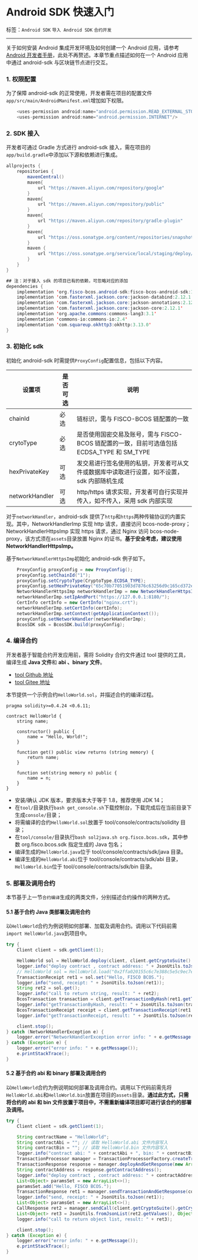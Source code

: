 # Android SDK 快速入门

标签：``Android SDK`` ``导入 Android SDK`` ``合约开发``

----

关于如何安装 Android 集成开发环境及如何创建一个 Android 应用，请参考[Android 开发者手册](https://developer.android.google.cn/studio/intro)，此处不再赘述。本章节重点描述如何在一个 Android 应用中通过 android-sdk 与区块链节点进行交互。

### 1. 权限配置

为了保障 android-sdk 的正常使用，开发者需在项目的配置文件`app/src/main/AndroidManifest.xml`增加如下权限。

```java
    <uses-permission android:name="android.permission.READ_EXTERNAL_STORAGE"/>
    <uses-permission android:name="android.permission.INTERNET"/>
```

### 2. SDK 接入

开发者可通过 Gradle 方式进行 android-sdk 接入，需在项目的`app/build.gradle`中添加以下源和依赖进行集成。

```java
allprojects {
    repositories {
        mavenCentral()
        maven{
            url "https://maven.aliyun.com/repository/google"
        }
        maven{
            url "https://maven.aliyun.com/repository/public"
        }
        maven{
            url "https://maven.aliyun.com/repository/gradle-plugin"
        }
        maven{
            url "https://oss.sonatype.org/content/repositories/snapshots"
        }
        maven {
            url "https://oss.sonatype.org/service/local/staging/deploy/maven2"
        }
    }
}

## 注：对于接入 sdk 的项目已有的依赖，可忽略对应的添加
dependencies {
    implementation 'org.fisco-bcos.android-sdk:fisco-bcos-android-sdk:1.0.0'
    implementation 'com.fasterxml.jackson.core:jackson-databind:2.12.1'
    implementation 'com.fasterxml.jackson.core:jackson-annotations:2.12.1'
    implementation 'com.fasterxml.jackson.core:jackson-core:2.12.1'
    implementation 'org.apache.commons:commons-lang3:3.1'
    implementation 'commons-io:commons-io:2.4'
    implementation 'com.squareup.okhttp3:okhttp:3.13.0'
}
```

### 3. 初始化 sdk

初始化 android-sdk 时需提供`ProxyConfig`配置信息，包括以下内容。

| 设置项         | 是否可选 | 说明                                                                                       |
| -------------- | -------- | ------------------------------------------------------------------------------------------ |
| chainId        | 必选     | 链标识，需与 FISCO-BCOS 链配置的一致                                                       |
| crytoType      | 必选     | 是否使用国密交易及账号，需与 FISCO-BCOS 链配置的一致，目前可选值包括 ECDSA_TYPE 和 SM_TYPE |
| hexPrivateKey  | 可选     | 发交易进行签名使用的私钥，开发者可从文件或数据库中读取进行设置，如不设置，sdk 内部随机生成 |
| networkHandler | 可选     | http/https 请求实现，开发者可自行实现并传入，如不传入，采用 sdk 内部实现                   |

对于`networkHandler`，android-sdk 提供了`http`和`https`两种传输协议的内置实现。其中，NetworkHandlerImp 实现 http 请求，直接访问 bcos-node-proxy；NetworkHandlerHttpsImp 实现 https 请求，通过 Nginx 访问 bcos-node-proxy，该方式须在`assets`目录放置 Nginx 的证书。**基于安全考虑，建议使用 NetworkHandlerHttpsImp。**

基于`NetworkHandlerHttpsImp`初始化 android-sdk 例子如下。

```java
    ProxyConfig proxyConfig = new ProxyConfig();
    proxyConfig.setChainId("1");
    proxyConfig.setCryptoType(CryptoType.ECDSA_TYPE);
    proxyConfig.setHexPrivateKey("65c70b77051903d7876c63256d9c165cd372ec7df813d0b45869c56fcf5fd564");
    NetworkHandlerHttpsImp networkHandlerImp = new NetworkHandlerHttpsImp();
    networkHandlerImp.setIpAndPort("https://127.0.0.1:8180/");
    CertInfo certInfo = new CertInfo("nginx.crt");
    networkHandlerImp.setCertInfo(certInfo);
    networkHandlerImp.setContext(getApplicationContext());
    proxyConfig.setNetworkHandler(networkHandlerImp);
    BcosSDK sdk = BcosSDK.build(proxyConfig);
```

### 4. 编译合约

开发者基于智能合约开发应用前，需将 Solidity 合约文件通过 tool 提供的工具，编译生成 **Java 文件**和 **abi 、binary 文件**。

- [tool Github 地址](https://github.com/FISCO-BCOS/fisco-bcos-android-sdk/tree/main/tool)
- [tool Gitee 地址](https://gitee.com/FISCO-BCOS/fisco-bcos-android-sdk/tree/main/tool)

本节提供一个示例合约`HelloWorld.sol`，并描述合约的编译过程。

```text
pragma solidity>=0.4.24 <0.6.11;

contract HelloWorld {
    string name;

    constructor() public {
        name = "Hello, World!";
    }

    function get() public view returns (string memory) {
        return name;
    }

    function set(string memory n) public {
        name = n;
    }
}
```

- 安装/确认 JDK 版本，要求版本大于等于 1.8，推荐使用 JDK 14；
- 在`tool/`目录执行`bash get_console.sh`下载控制台，下载完成后在当前目录下生成`console/`目录；
- 将需编译的合约`HelloWorld.sol`放置于 tool/console/contracts/solidity 目录；
- 在`tool/console/`目录执行`bash sol2java.sh org.fisco.bcos.sdk`，其中参数 org.fisco.bcos.sdk 指定生成的 Java 包名；
- 编译生成的`HelloWorld.java`位于 tool/console/contracts/sdk/java 目录。
- 编译生成的`HelloWorld.abi`位于 tool/console/contracts/sdk/abi 目录，`HelloWorld.bin`位于 tool/console/contracts/sdk/bin 目录。

### 5. 部署及调用合约

本节基于上一节`合约编译`生成的两类文件，分别描述合约操作的两种方式。

#### 5.1 基于合约 Java 类部署及调用合约

以`HelloWorld`合约为例说明如何部署、加载及调用合约。调用以下代码前需`import HelloWorld.java`到项目中。

```Java
try {
    Client client = sdk.getClient(1);

    HelloWorld sol = HelloWorld.deploy(client, client.getCryptoSuite().getCryptoKeyPair());
    logger.info("deploy contract , contract address: " + JsonUtils.toJson(sol.getContractAddress()));
    // HelloWorld sol = HelloWorld.load("0x2ffa020155c6c7e388c5e5c9ec7e6d403ec2c2d6", client, client.getCryptoSuite().getCryptoKeyPair());
    TransactionReceipt ret1 = sol.set("Hello, FISCO BCOS.");
    logger.info("send, receipt: " + JsonUtils.toJson(ret1));
    String ret2 = sol.get();
    logger.info("call to return string, result: " + ret2);
    BcosTransaction transaction = client.getTransactionByHash(ret1.getTransactionHash());
    logger.info("getTransactionByHash, result: " + JsonUtils.toJson(transaction.getResult()));
    BcosTransactionReceipt receipt = client.getTransactionReceipt(ret1.getTransactionHash());
    logger.info("getTransactionReceipt, result: " + JsonUtils.toJson(receipt.getResult()));

    client.stop();
} catch (NetworkHandlerException e) {
    logger.error("NetworkHandlerException error info: " + e.getMessage());
} catch (Exception e) {
    logger.error("error info: " + e.getMessage());
    e.printStackTrace();
}
```

#### 5.2 基于合约 abi 和 binary 部署及调用合约

以`HelloWorld`合约为例说明如何部署及调用合约。调用以下代码前需先将`HelloWorld.abi`和`HelloWorld.bin`放置在项目的`assets`目录。**通过此方式，只需将合约的 abi 和 bin 文件放置于项目中，不需重新编译项目即可进行该合约的部署及调用。**

```Java
try {
    Client client = sdk.getClient(1);

    String contractName = "HelloWorld";
    String contractAbi = ""; // 读取 HelloWorld.abi 文件内容写入
    String contractBin = ""; // 读取 HelloWorld.bin 文件内容写入
    logger.info("contract abi: " + contractAbi + ", bin: " + contractBin);
    TransactionProcessor manager = TransactionProcessorFactory.createTransactionProcessor(client, client.getCryptoSuite().createKeyPair(), contractName, contractAbi, contractBin);
    TransactionResponse response = manager.deployAndGetResponse(new ArrayList<>());
    String contractAddress = response.getContractAddress();    
    logger.info("deploy contract , contract address: " + contractAddress);
    List<Object> paramsSet = new ArrayList<>();
    paramsSet.add("Hello, FISCO BCOS.");
    TransactionResponse ret1 = manager.sendTransactionAndGetResponse(contractAddress, "set", paramsSet);
    logger.info("send, receipt: " + JsonUtils.toJson(ret1));
    List<Object> paramsGet = new ArrayList<>();
    CallResponse ret2 = manager.sendCall(client.getCryptoSuite().getCryptoKeyPair().getAddress(), contractAddress, "get", paramsGet);
    List<Object> ret3 = JsonUtils.fromJsonList(ret2.getValues(), Object.class);
    logger.info("call to return object list, result: " + ret3);

    client.stop();
} catch (Exception e) {
    logger.error("error info: " + e.getMessage());
    e.printStackTrace();
}
```